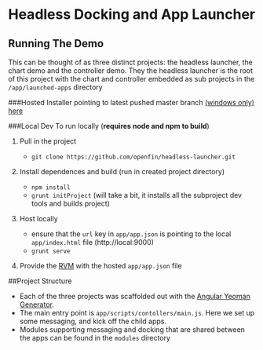 # Headless Docking and App Launcher 

## Running The Demo

This can be thought of as three distinct projects: the headless launcher, the chart demo and the controller demo. They the headless launcher is the root of this project with the chart and controller embedded as sub projects in the `/app/launched-apps` directory  


###Hosted 
Installer pointing to latest pushed master branch [(windows only) 
here](https://dl.openfin.co/services/download?fileName=headless-launcher-installer&config=https://demoappdirectory.openf.in/desktop/deploy/headless-launcher/app.json) 

###Local Dev
To run locally (**requires node and npm to build**)

1. Pull in the project
    * `git clone https://github.com/openfin/headless-launcher.git`
    

2. Install dependences and build (run in created project directory)
    * `npm install`
    * `grunt initProject` (will take a bit, it installs all the subproject dev tools and builds project)

3. Host locally
    * ensure that the `url` key in `app/app.json` is pointing to the local `app/index.html` file (http://local:9000)
    * `grunt serve`

4. Provide the [RVM](http://openfin.co/developers.html?url=developers/getting-started/deploy-app.html) with the hosted `app/app.json` file


##Project Structure

* Each of the three projects was scaffolded out with the [Angular Yeoman Generator](https://github.com/yeoman/generator-angular). 
* The main entry point is `app/scripts/contollers/main.js`. Here we set up some messaging, and kick off the child apps. 
* Modules supporting messaging and docking that are shared between the apps can be found in the `modules` directory 



